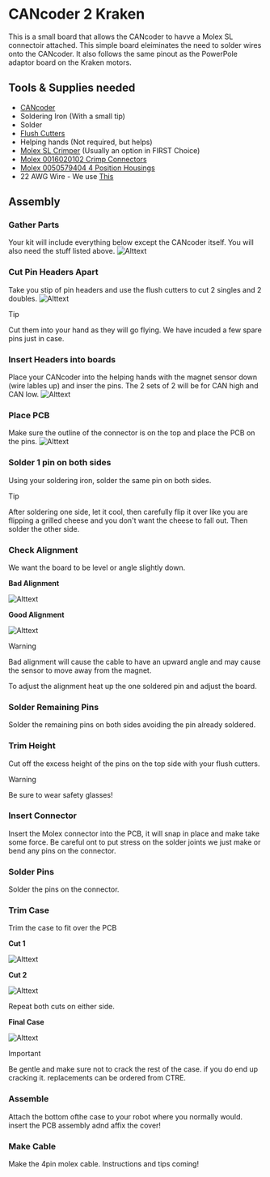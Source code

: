 # CANcoder 2 Kraken

This is a small board that allows the CANcoder to havve a Molex SL connectoir attached. This simple board eleiminates the need to solder wires onto the CANcoder. It also follows the same pinout as the PowerPole adaptor board on the Kraken motors.

## Tools & Supplies needed

- [CANcoder](https://store.ctr-electronics.com/products/cancoder)
- Soldering Iron (With a small tip)
- Solder
- [Flush Cutters](https://www.digikey.com/en/products/detail/american-hakko-products-inc/CHP-170/6228793)
- Helping hands (Not required, but helps)
- [Molex SL Crimper](https://www.digikey.com/en/products/detail/molex/0638118700/1832243) (Usually an option in FIRST Choice)
- [Molex 0016020102 Crimp Connectors](https://www.digikey.com/en/products/detail/molex/0016020102/115053)
- [Molex 0050579404 4 Position Housings](https://www.digikey.com/en/products/detail/molex/0050579404/115057)
- 22 AWG Wire - We use [This](https://www.digikey.com/en/products/detail/alpha-wire/2466C-SL013/12471133)

## Assembly

### Gather Parts
Your kit will include everything below except the CANcoder itself. You will also need the stuff listed above.
![Alttext](/Images/Gather%20Parts.jpg)

### Cut Pin Headers Apart
Take you stip of pin headers and use the flush cutters to cut 2 singles and 2 doubles.
![Alttext](/Images/Cut-Pins.jpg)
> [!TIP]
> Cut them into your hand as they will go flying. We have incuded a few spare pins just in case.

### Insert Headers into boards
Place your CANcoder into the helping hands with the magnet sensor down (wire lables up) and inser the pins. The 2 sets of 2 will be for CAN high and CAN low.
![Alttext](/Images/Insert-Pins.jpg)

### Place PCB
Make sure the outline of the connector is on the top and place the PCB on the pins.
![Alttext](/Images/Add-Board.jpg)

### Solder 1 pin on both sides
Using your soldering iron, solder the same pin on both sides. 

> [!TIP]
> After soldering one side, let it cool, then carefully flip it over like you are flipping a grilled cheese and you don't want the cheese to fall out. Then solder the other side.

### Check Alignment
We want the board to be level or angle slightly down.

**Bad Alignment**

![Alttext](/Images/Bad-Alignment.jpg)

**Good Alignment**

![Alttext](/Images/Good-Alignment.jpg)

> [!WARNING]
> Bad alignment will cause the cable to have an upward angle and may cause the sensor to move away from the magnet.

To adjust the alignment heat up the one soldered pin and adjust the board.

### Solder Remaining Pins
Solder the remaining pins on both sides avoiding the pin already soldered.

### Trim Height
Cut off the excess height of the pins on the top side with your flush cutters.
> [!WARNING]
> Be sure to wear safety glasses!

### Insert Connector
Insert the Molex connector into the PCB, it will snap in place and make take some force. Be careful ont to put stress on the solder joints we just make or bend any pins on the connector.

### Solder Pins
Solder the pins on the connector.

### Trim Case
Trim the case to fit over the PCB

**Cut 1**

![Alttext](/Images/Cut1.jpg)

**Cut 2**

![Alttext](/Images/Cut2.jpg)

Repeat both cuts on either side.

**Final Case**

![Alttext](/Images/FinalCase.jpg)
> [!IMPORTANT]
> Be gentle and make sure not to crack the rest of the case. if you do end up cracking it. replacements can be ordered from CTRE.

### Assemble
Attach the bottom ofthe case to your robot where you normally would. insert the PCB assembly adnd affix the cover!

### Make Cable
Make the 4pin molex cable. Instructions and tips coming!



